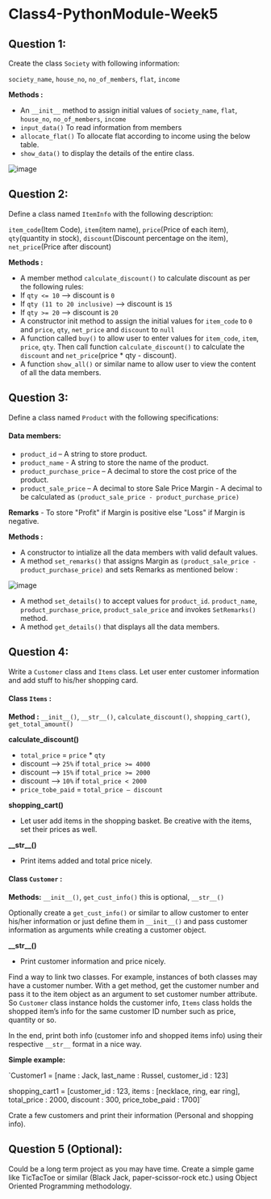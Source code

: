 # Class4-PythonModule-Week5
## Question 1:
Create the class `Society` with following information:

`society_name`, `house_no`, `no_of_members`, `flat`, `income`

**Methods :**

*	 An `__init__` method to assign initial values of `society_name`, `flat`, `house_no`, `no_of_members`, `income`
*	`input_data()` To read information from members
*	`allocate_flat()` To allocate flat according to income using the below table.
*	`show_data()` to display the details of the entire class.

![image](https://user-images.githubusercontent.com/48380735/107130781-429d7100-68d1-11eb-90df-246107a2677b.png)

## Question 2:
Define a class named `ItemInfo` with the following description:

`item_code`(Item Code), `item`(item name), `price`(Price of each item), `qty`(quantity in stock), `discount`(Discount percentage on the item), `net_price`(Price after discount)

**Methods :**
*	A member method `calculate_discount()` to calculate discount as per the following rules:
*	If `qty <= 10` —> discount is `0`
*	If `qty (11 to 20 inclusive)` —> discount is `15`
*	If `qty >= 20` —> discount is `20`
*	A constructor init method to assign the initial values for `item_code` to `0` and `price`, `qty`, `net_price` and `discount` to `null`
*	A function called `buy()` to allow user to enter values for `item_code`, `item`, `price`, `qty`. Then call function `calculate_discount()` to calculate the `discount` and `net_price`(price * qty - discount).
*	A function `show_all()` or similar name to allow user to view the content of all the data members.

## Question 3:

Define a class named `Product` with the following specifications:
#### Data members:
* `product_id` – A string to store product.
* `product_name` - A string to store the name of the product. 
* `product_purchase_price` – A decimal to store the cost price of the product.
* `product_sale_price` – A decimal to store Sale Price Margin - A decimal to be calculated as `(product_sale_price - product_purchase_price)`

**Remarks** - To store "Profit" if Margin is positive else "Loss" if Margin is negative.

**Methods :**
*	A constructor to intialize all the data members with valid default values.
*	A method `set_remarks()` that assigns Margin as `(product_sale_price - product_purchase_price)` and sets Remarks as mentioned below :

![image](https://user-images.githubusercontent.com/48380735/107130956-d91e6200-68d2-11eb-92e3-74006ce1127c.png)

*	A method `set_details()` to accept values for `product_id`. `product_name`, `product_purchase_price`, `product_sale_price` and invokes `SetRemarks()` method.
*	A method `get_details()` that displays all the data members.

## Question 4:
Write a `Customer` class and `Items` class. 
Let user enter customer information and add stuff to his/her shopping card.

#### Class `Items` :
**Method :**
`__init__()`, `__str__()`, `calculate_discount()`, `shopping_cart()`, `get_total_amount()`

**calculate_discount()**
*	`total_price` = `price` * `qty`
*	discount —> `25%` if `total_price >= 4000`
*	discount —> `15%` if `total_price >= 2000`
*	discount —> `10%` if `total_price < 2000`
*	`price_tobe_paid` = `total_price – discount`

**shopping_cart()**
* Let user add items in the shopping basket. Be creative with the items, set their prices as well. 

**_\_str\_\_()**
*	Print items added and total price nicely.

#### Class `Customer` :
**Methods:** 
`__init__()`, `get_cust_info()` this is optional, `__str__()`

Optionally create a `get_cust_info()` or similar to allow customer to enter his/her information or just define them in `__init__()` and pass customer information as arguments while creating a customer object.

**_\_str\_\_()**

*	Print customer information and price nicely.

Find a way to link two classes. For example, instances of both classes may have a customer number. With a get method, get the customer number and pass it to the item object as an argument to set customer number attribute. 
So `Customer` class instance holds the customer info, `Items` class holds the shopped item’s info for the same customer ID number such as price, quantity or so. 

In the end, print both info (customer info and shopped items info) using their respective `__str__` format in a nice way. 

**Simple example:**

`Customer1 = [name : Jack, last_name : Russel, customer_id : 123]

shopping_cart1 = [customer_id : 123, items : [necklace, ring, ear ring], total_price : 2000, discount : 300,  price_tobe_paid : 1700]`

Crate a few customers and print their information (Personal and shopping info). 

## Question 5 (Optional):

Could be a long term project as you may have time.
Create a simple game like TicTacToe or similar (Black Jack, paper-scissor-rock etc.) using Object Oriented Programming methodology.






